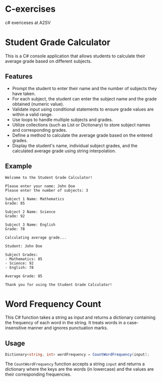 # C-exercises
c# exericeses at A2SV

# Student Grade Calculator

This is a C# console application that allows students to calculate their average grade based on different subjects.

## Features

- Prompt the student to enter their name and the number of subjects they have taken.
- For each subject, the student can enter the subject name and the grade obtained (numeric value).
- Validate input using conditional statements to ensure grade values are within a valid range.
- Use loops to handle multiple subjects and grades.
- Utilize collections (such as List or Dictionary) to store subject names and corresponding grades.
- Define a method to calculate the average grade based on the entered grades.
- Display the student's name, individual subject grades, and the calculated average grade using string interpolation.


## Example

```plaintext
Welcome to the Student Grade Calculator!

Please enter your name: John Doe
Please enter the number of subjects: 3

Subject 1 Name: Mathematics
Grade: 85

Subject 2 Name: Science
Grade: 92

Subject 3 Name: English
Grade: 78

Calculating average grade...

Student: John Doe

Subject Grades:
- Mathematics: 85
- Science: 92
- English: 78

Average Grade: 85

Thank you for using the Student Grade Calculator!
```

# Word Frequency Count

This C# function takes a string as input and returns a dictionary containing the frequency of each word in the string. It treats words in a case-insensitive manner and ignores punctuation marks.

## Usage

```csharp
Dictionary<string, int> wordFrequency = CountWordFrequency(input);
```

The `CountWordFrequency` function accepts a string `input` and returns a dictionary where the keys are the words (in lowercase) and the values are their corresponding frequencies.

